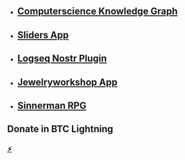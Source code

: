

- ## [Computerscience Knowledge Graph](https://chuckis.github.io/csbaggage/)
- ## [Sliders App](https://chuckis.github.io/my-slider-app/)
- ## [Logseq Nostr Plugin](https://github.com/chuckis/screenplay)
- ## [Jewelryworkshop App](https://github.com/chuckis/jewelryworkshop)
- ## [Sinnerman RPG](https://github.com/chuckis/sinnermanionic)

## Donate in BTC Lightning
### [⚡](wordyplain88@walletofsatoshi.com)
